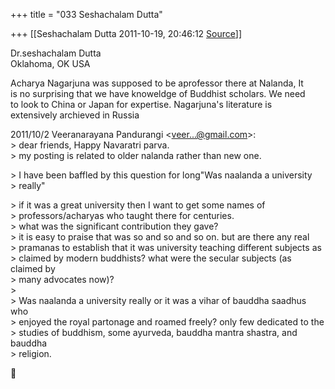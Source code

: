 +++
title = "033 Seshachalam Dutta"

+++
[[Seshachalam Dutta	2011-10-19, 20:46:12 [Source](https://groups.google.com/g/bvparishat/c/_zeq4X_GJjk)]]



Dr.seshachalam Dutta  
Oklahoma, OK USA

  
Acharya Nagarjuna was supposed to be aprofessor there at Nalanda, It  
is no surprising that we have knoweldge of Buddhist scholars. We need  
to look to China or Japan for expertise. Nagarjuna's literature is  
extensively archieved in Russia

  
2011/10/2 Veeranarayana Pandurangi \<[veer...@gmail.com]()\>:  
\> dear friends, Happy Navaratri parva.  
\> my posting is related to older nalanda rather than new one.  

\> I have been baffled by this question for long"Was naalanda a university  
\> really"

  
\> if it was a great university then I want to get some names of  
\> professors/acharyas who taught there for centuries.  
\> what was the significant contribution they gave?  
\> it is easy to praise that was so and so and so on. but are there any real  
\> pramanas to establish that it was university teaching different subjects as  
\> claimed by modern buddhists? what were the secular subjects (as claimed by  
\> many advocates now)?  
\>  
\> Was naalanda a university really or it was a vihar of bauddha saadhus who  
\> enjoyed the royal partonage and roamed freely? only few dedicated to the  
\> studies of buddhism, some ayurveda, bauddha mantra shastra, and bauddha  
\> religion.  



